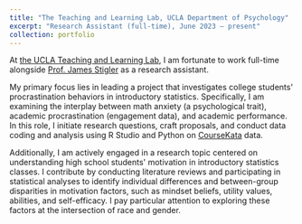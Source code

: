 ```yaml
---
title: "The Teaching and Learning Lab, UCLA Department of Psychology"
excerpt: "Research Assistant (full-time), June 2023 – present"
collection: portfolio
---
```


At [the UCLA Teaching and Learning Lab](https://uclatall.com/), I am fortunate to work full-time alongside [Prof. James Stigler](https://www.psych.ucla.edu/faculty-page/stigler/) as a research assistant.

My primary focus lies in leading a project that investigates college students' procrastination behaviors in introductory statistics. Specifically, I am examining the interplay between math anxiety (a psychological trait), academic procrastination (engagement data), and academic performance.  In this role, I initiate research questions, craft proposals, and conduct data coding and analysis using R Studio and Python on [CourseKata](https://coursekata.org/) data.

Additionally, I am actively engaged in a research topic centered on understanding high school students' motivation in introductory statistics classes. I contribute by conducting literature reviews and participating in statistical analyses to identify individual differences and between-group disparities in motivation factors, such as mindset beliefs, utility values, abilities, and self-efficacy. I pay particular attention to exploring these factors at the intersection of race and gender.

